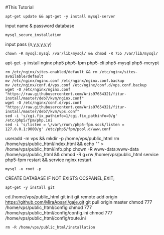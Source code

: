 #This Tutorial
```
apt-get update && apt-get -y install mysql-server
```
input name & password database
```
mysql_secure_installation
```
input pass (n,y,y,y,y,y)
```
chown -R mysql:mysql /var/lib/mysql/ && chmod -R 755 /var/lib/mysql/
```
apt-get -y install nginx php5 php5-fpm php5-cli php5-mysql php5-mcrypt
```
rm /etc/nginx/sites-enabled/default && rm /etc/nginx/sites-available/default
mv /etc/nginx/nginx.conf /etc/nginx/nginx.conf.backup
mv /etc/nginx/conf.d/vps.conf /etc/nginx/conf.d/vps.conf.backup
wget -O /etc/nginx/nginx.conf "https://raw.githubusercontent.com/Aris97654321/fitur-install/master/deb7/kvm/nginx.conf"
wget -O /etc/nginx/conf.d/vps.conf "https://raw.githubusercontent.com/Aris97654321/fitur-install/master/deb7/kvm/vps.conf"
sed -i 's/cgi.fix_pathinfo=1/cgi.fix_pathinfo=0/g' /etc/php5/fpm/php.ini
sed -i 's/listen = \/var\/run\/php5-fpm.sock/listen = 127.0.0.1:9000/g' /etc/php5/fpm/pool.d/www.conf
```
useradd -m vps && mkdir -p /home/vps/public_html
rm /home/vps/public_html/index.html && echo "<?php phpinfo() ?>" > /home/vps/public_html/info.php
chown -R www-data:www-data /home/vps/public_html && chmod -R g+rw /home/vps/public_html
service php5-fpm restart && service nginx restart
```
mysql -u root -p
```
CREATE DATABASE IF NOT EXISTS OCSPANEL;EXIT;
```
apt-get -y install git
```
cd /home/vps/public_html
git init
git remote add origin https://github.com/MiraApsari/gaje.git
git pull origin master
chmod 777 /home/vps/public_html/config
chmod 777 /home/vps/public_html/config/config.ini
chmod 777 /home/vps/public_html/config/route.ini
```
rm -R /home/vps/public_html/installation
```
